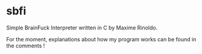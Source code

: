 sbfi
====

Simple BrainFuck Interpreter written in C by Maxime Rinoldo.

For the moment, explanations about how my program works can be found in the comments !
